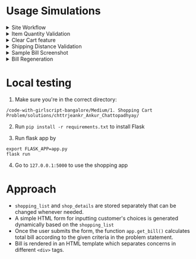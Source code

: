 # Usage Simulations

<!-- Screenshots here -->

<details>
  <summary>Site Workflow</summary>
  <img src="https://user-images.githubusercontent.com/39518771/87249195-35bfb880-c47b-11ea-93ee-c75d82a285ec.gif" alt="Peek 2020-07-12 19-54">
</details>

<details>
  <summary>Item Quantity Validation</summary>
  <img src="https://user-images.githubusercontent.com/39518771/87249194-35272200-c47b-11ea-8e1c-881a2cd54622.gif" alt="Peek 2020-07-12 19-57">
</details>

<details>
  <summary>Clear Cart feature</summary>
  <img src="https://user-images.githubusercontent.com/39518771/87249193-33f5f500-c47b-11ea-8880-19708dc79dab.gif" alt="Peek 2020-07-12 19-58">
</details>

<details>
  <summary>Shipping Distance Validation</summary>
  <img src="https://user-images.githubusercontent.com/39518771/87249192-32c4c800-c47b-11ea-9c01-49f9cea695de.gif" alt="Peek 2020-07-12 20-00">
</details>

<details>
  <summary>Sample Bill Screenshot</summary>
  <img src="https://user-images.githubusercontent.com/39518771/87249460-d793d500-c47c-11ea-86de-2e7e3a69cf20.png" alt="Screenshot 2020-07-12 20-18">
</details>

<details>
  <summary>Bill Regeneration</summary>
  <img src="https://user-images.githubusercontent.com/39518771/87249191-30626e00-c47b-11ea-9a9e-99cadc140632.gif" alt="Peek 2020-07-12 20-02">
</details>

# Local testing

1. Make sure you're in the correct directory:

```
/code-with-girlscript-bangalore/Medium/1. Shopping Cart Problem/solutions/chttrjeankr_Ankur_Chattopadhyay/
```

2. Run `pip install -r requirements.txt` to install Flask

3. Run flask app by

```
export FLASK_APP=app.py
flask run
```

4. Go to `127.0.0.1:5000` to use the shopping app

# Approach

- `shopping_list` and `shop_details` are stored separately that can be changed whenever needed.
- A simple HTML form for inputting customer's choices is generated dynamically based on the `shopping_list`
- Once the user submits the form, the function `app.get_bill()` calculates total bill according to the given criteria in the problem statement.
- Bill is rendered in an HTML template which separates concerns in different `<div>` tags.
